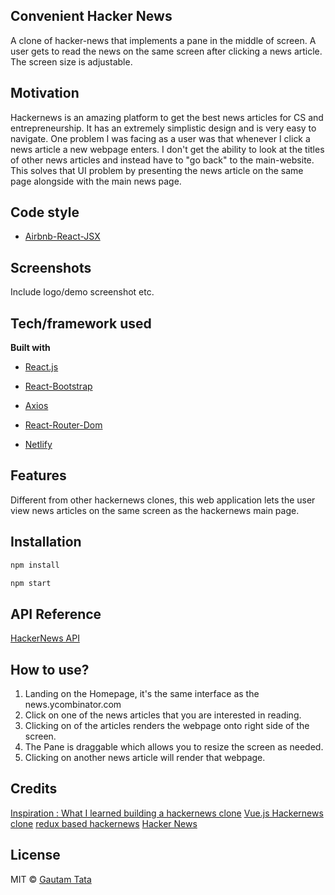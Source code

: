 ## Convenient Hacker News
A clone of hacker-news that implements a pane in the middle of screen. A user gets to read the news on the same screen after clicking a news article. The screen size is adjustable.

## Motivation
Hackernews is an amazing platform to get the best news articles for CS and entrepreneurship. It has an extremely simplistic design and is very easy to navigate. One problem I was facing as a user was that whenever I click a news article a new webpage enters. I don't get the ability to look at the titles of other news articles and instead have to "go back" to the main-website. This solves that UI problem by presenting the news article on the same page alongside with the main news page.


## Code style
- [Airbnb-React-JSX](https://github.com/airbnb/javascript/tree/master/react)
 
## Screenshots
Include logo/demo screenshot etc.

## Tech/framework used
<b>Built with</b>
- [React.js](https://reactjs.org)

- [React-Bootstrap](https://react-bootstrap.github.io/)

- [Axios](https://github.com/axios/axios)

- [React-Router-Dom](https://www.npmjs.com/package/react-router-dom)

- [Netlify](https://www.netlify.com/)


## Features
Different from other hackernews clones, this web application lets the user view news articles on the same screen as the hackernews main page.


## Installation
```sh
npm install
```

```sh
npm start
```

## API Reference

[HackerNews API](https://github.com/HackerNews/API)


## How to use?
1. Landing on the Homepage, it's the same interface as the news.ycombinator.com
2. Click on one of the news articles that you are interested in reading.
3. Clicking on of the articles renders the webpage onto right side of the screen.
4. The Pane is draggable which allows you to resize the screen as needed.
5. Clicking on another news article will render that webpage.


## Credits
[Inspiration : What I learned building a hackernews clone](https://codeburst.io/what-i-learned-writing-a-hacker-news-clone-494c8d49a9ae)
[Vue.js Hackernews clone](https://vuejs.org/v2/examples/hackernews.html)
[redux based hackernews](https://gitconnected.com/courses/learn-react-redux-tutorial-build-a-hacker-news-clone)
[Hacker News](https://news.ycombinator.com/)


## License
MIT © [Gautam Tata](https://www.github.com/gautamtata)